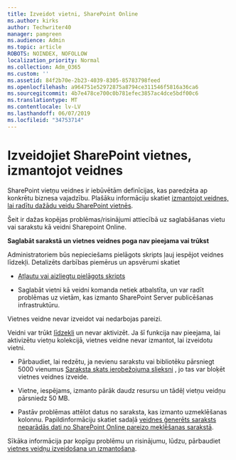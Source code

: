 ```yaml
---
title: Izveidot vietni, SharePoint Online
ms.author: kirks
author: Techwriter40
manager: pamgreen
ms.audience: Admin
ms.topic: article
ROBOTS: NOINDEX, NOFOLLOW
localization_priority: Normal
ms.collection: Adm_O365
ms.custom: ''
ms.assetid: 84f2b70e-2b23-4039-8305-85783798feed
ms.openlocfilehash: a964751e52972875a8794ce311546f5816a36ca6
ms.sourcegitcommit: 4b7e478ce700c0b781efec3857ac4dce5bdf00c6
ms.translationtype: MT
ms.contentlocale: lv-LV
ms.lasthandoff: 06/07/2019
ms.locfileid: "34753714"
---
```

# <a name="create-sharepoint-sites-using-templates"></a>Izveidojiet SharePoint vietnes, izmantojot veidnes

SharePoint vietņu veidnes ir iebūvētām definīcijas, kas paredzēta ap konkrētu biznesa vajadzību. Plašāku informāciju skatiet [izmantojot veidnes, lai radītu dažādu veidu SharePoint vietnēs](https://support.office.com/article/using-templates-to-create-different-kinds-of-sharepoint-sites-449eccec-ff99-4cf3-b62e-dcfee37e8da4).

Šeit ir dažas kopējas problēmas/risinājumi attiecībā uz saglabāšanas vietu vai sarakstu kā veidni Sharepoint Online. 

**Saglabāt sarakstā un vietnes veidnes poga nav pieejama vai trūkst**

Administratoriem būs nepieciešams pielāgots skripts ļauj iespējot veidnes līdzekļi. Detalizēts darbības piemērus un apsvērumi skatiet 

- [Atļautu vai aizliegtu pielāgots skripts](https://docs.microsoft.com/sharepoint/allow-or-prevent-custom-script)

- Saglabāt vietni kā veidni komanda netiek atbalstīta, un var radīt problēmas uz vietām, kas izmanto SharePoint Server publicēšanas infrastruktūru.

Vietnes veidne nevar izveidot vai nedarbojas pareizi.

Veidni var trūkt [līdzekli](https://social.technet.microsoft.com/wiki/contents/articles/14423.sharepoint-2013-existing-features-guid.aspx) un nevar aktivizēt. Ja šī funkcija nav pieejama, lai aktivizētu vietņu kolekcijā, vietnes veidne nevar izmantot, lai izveidotu vietni.

- Pārbaudiet, lai redzētu, ja nevienu sarakstu vai bibliotēku pārsniegt 5000 vienumus [Saraksta skats ierobežojuma slieksni](https://support.office.com/article/Manage-large-lists-and-libraries-in-SharePoint-B8588DAE-9387-48C2-9248-C24122F07C59) , jo tas var bloķēt vietnes veidnes izveide.

- Vietne, iespējams, izmanto pārāk daudz resursu un tādēļ vietņu veidņu pārsniedz 50 MB.


- Pastāv problēmas attēlot datus no saraksta, kas izmanto uzmeklēšanas kolonnu. Papildinformāciju skatiet sadaļā [veidnes ģenerēts saraksts neparādās dati no SharePoint Online pareizo meklēšanas sarakstā](https://support.office.com/article/template-generated-list-doesn-t-display-correct-data-for-a-column-in-sharepoint-online-20430b62-e40c-4f6f-8889-aa24e80d605a).

Sīkāka informācija par kopīgu problēmu un risinājumu, lūdzu, pārbaudiet [vietnes veidņu izveidošana un izmantošana](https://support.office.com/article/Create-and-use-site-templates-60371B0F-00E0-4C49-A844-34759EBDD989).



